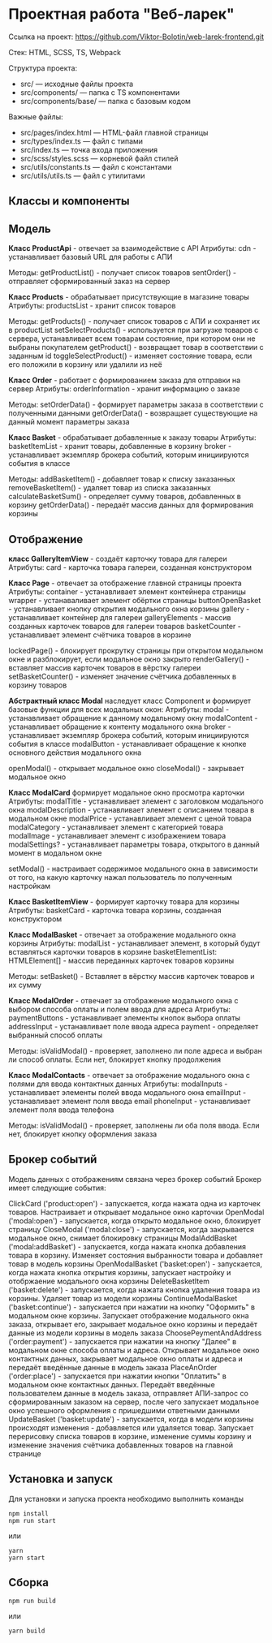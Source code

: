 # Проектная работа "Веб-ларек"

Ссылка на проект: https://github.com/Viktor-Bolotin/web-larek-frontend.git

Стек: HTML, SCSS, TS, Webpack

Структура проекта:
- src/ — исходные файлы проекта
- src/components/ — папка с TS компонентами
- src/components/base/ — папка с базовым кодом

Важные файлы:
- src/pages/index.html — HTML-файл главной страницы
- src/types/index.ts — файл с типами
- src/index.ts — точка входа приложения
- src/scss/styles.scss — корневой файл стилей
- src/utils/constants.ts — файл с константами
- src/utils/utils.ts — файл с утилитами

## Классы и компоненты

## Модель
__Класс ProductApi__ - отвечает за взаимодействие с API
Атрибуты:
cdn - устанавливает базовый URL для работы с АПИ

Методы:
getProductList() - получает список товаров
sentOrder() - отправляет сформированный заказ на сервер

__Класс Products__ - обрабатывает присутствующие в магазине товары
Атрибуты:
productsList - хранит список товаров

Методы:
getProducts() - получает список товаров с АПИ и сохраняет их в productList
setSelectProducts() - используется при загрузке товаров с сервера, устанавливает всем товарам состояние, при котором они не выбраны покупателем
getProduct() - возвращает товар в соответствии с заданным id
toggleSelectProduct() - изменяет состояние товара, если его положили в корзину или удалили из неё


__Класс Order__ - работает с формированием заказа для отправки на сервер
Атрибуты:
orderInformation - хранит информацию о заказе

Методы:
setOrderData() - формирует параметры заказа в соответствии с полученными данными
getOrderData() - возвращает существующие на данный момент параметры заказа

__Класс Basket__ - обрабатывает добавленные к заказу товары
Атрибуты:
basketItemList - хранит товары, добавленные в корзину
broker - устанавливает экземпляр брокера событий, которым инициируются события в классе

Методы:
addBasketItem() - добавляет товар к списку заказанных
removeBasketItem() - удаляет товар из списка заказанных
calculateBasketSum() - определяет сумму товаров, добавленных в корзину
getOrderData() - передаёт массив данных для формирования корзины

## Отображение
__класс GalleryItemView__ - создаёт карточку товара для галереи
Атрибуты:
card - карточка товара галереи, созданная конструктором

__Класс Page__ - отвечает за отображение главной страницы проекта
Атрибуты:
container - устанавливает элемент контейнера страницы
wrapper - устанаваливает элемент обёртки страницы
buttonOpenBasket - устанавливает кнопку открытия модального окна корзины
gallery - устанавливает контейнер для галереи
galleryElements - массив созданных карточек товаров для галереи товаров
basketCounter - устанавливает элемент счётчика товаров в корзине

lockedPage() - блокирует прокрутку страницы при открытом модальном окне и разблокирует, если модальное окно закрыто
renderGallery() - вставляет массив карточек товаров в вёрстку галереи
setBasketCounter() - изменяет значение счётчика добавленных в корзину товаров

__Абстрактный класс Modal__ наследует класс Component и формирует базовые функции для всех модальных окон:
Атрибуты:
modal - устанавливает обращение к данному модальному окну
modalContent - устанавливает обращение к контенту модального окна
broker - устанавливает экземпляр брокера событий, которым инициируются события в классе
modalButton - устанавливает обращение к кнопке основного действия модального окна

openModal() - открывает модальное окно
closeModal() - закрывает модальное окно

__Класс ModalCard__ формирует модальное окно просмотра карточки
Атрибуты:
modalTitle - устанавливает элемент с заголовком модального окна
modalDescription - устанавливает элемент с описанием товара в модальном окне
modalPrice - устанавливает элемент с ценой товара
modalCategory - устанавливает элемент с категорией товара
modalImage - устанавливает элемент с изображением товара
modalSettings? - устанавливает параметры товара, открытого в данный момент в модальном окне

setModal() - настраивает содержимое модального окна в зависимости от того, на какую карточку нажал пользователь по полученным настройкам

__Класс BasketItemView__ - формирует карточку товара для корзины
Атрибуты: 
basketCard - карточка товара корзины, созданная конструктором

__Класс ModalBasket__ - отвечает за отображение модального окна корзины
Атрибуты: 
modalList - устанавливает элемент, в который будут вставляться карточки товаров в корзине
basketElementList: HTMLElement[] - массив переданных карточек товаров корзины

Методы:
setBasket() - Вставляет в вёрстку массив карточек товаров и их сумму

__Класс ModalOrder__ - отвечает за отображение модального окна с выбором способа оплаты и полем ввода для адреса
Атрибуты:
paymentButtons - устанавливает элементы кнопок выбора оплаты
addressInput - устанавливает поле ввода адреса
payment - определяет выбранный способ оплаты

Методы:
isValidModal() - проверяет, заполнено ли поле адреса и выбран ли способ оплаты. Если нет, блокирует кнопку продолжения

__Класс ModalContacts__ - отвечает за отображение модального окна с полями для ввода контактных данных
Атрибуты:
modalInputs - устанавливает элементы полей ввода модального окна
emailInput - устанавливает элемент поля ввода email
phoneInput - устанавливает элемент поля ввода телефона

Методы:
isValidModal() - проверяет, заполнены ли оба поля ввода. Если нет, блокирует кнопку оформления заказа

## Брокер событий
Модель данных с отображениям связана через брокер событий
Брокер имеет следующие события:

ClickCard ('product:open') - запускается, когда нажата одна из карточек товаров. Настраивает и открывает модальное окно карточки
OpenModal ('modal:open') - запускается, когда открыто модальное окно, блокирует страницу
CloseModal ('modal:close') - запускается, когда закрывается модальное окно, снимает блокировку страницы
ModalAddBasket ('modal:addBasket') - запускается, когда нажата кнопка добавления товара в корзину. Изменяет состояния выбранности товара и добавляет товар в модель корзины
OpenModalBasket ('basket:open') - запускается, когда нажата кнопка открытия корзины, запускает настройку и отобржаение модального окна корзины
DeleteBasketItem ('basket:delete') - запускается, когда нажата кнопка удаления товара из корзины. Удаляет товар из модели корзины
ContinueModalBasket ('basket:continue') - запускается при нажатии на кнопку "Оформить" в модальном окне корзины. Запускает отображение модального окна заказа, открывает его, закрывает модальное окно корзины и передаёт данные из модели корзины в модель заказа
ChoosePeymentAndAddress ('order:payment') - запускается при нажатии на кнопку "Далее" в модальном окне способа оплаты и адреса. Открывает модальное окно контактных данных, закрывает модальное окно оплаты и адреса и передаёт введённые данные в модель заказа
PlaceAnOrder ('order:place') - запускается при нажатии кнопки "Оплатить" в модальном окне контактных данных. Передаёт введённые пользователем данные в модель заказа, отправляет АПИ-запрос со сформированным заказом на сервер, после чего запускает модальное окно успешного оформления с пришедшими ответными данными
UpdateBasket ('basket:update') - запускается, когда в модели корзины происходят изменения - добавляется или удаляется товар. Запускает перерисовку списка товаров в корзине, изменение суммы корзину и изменение значения счётчика добавленных товаров на главной странице



## Установка и запуск
Для установки и запуска проекта необходимо выполнить команды

```
npm install
npm run start
```

или

```
yarn
yarn start
```
## Сборка

```
npm run build
```

или

```
yarn build
```
